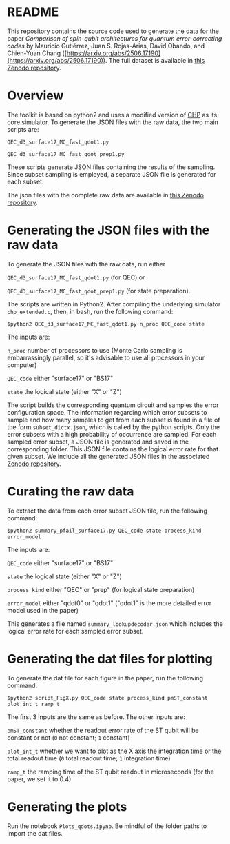 # README

This repository contains the source code used to generate the data for the paper *Comparison of spin-qubit architectures for quantum error-correcting codes* by Mauricio Gutiérrez, Juan S. Rojas-Arias, David Obando, and Chien-Yuan Chang ([https://arxiv.org/abs/2506.17190](https://arxiv.org/abs/2506.17190)).  The full dataset is available in [this Zenodo repository](https://zenodo.org/records/15766971).

# Overview

The toolkit is based on python2 and uses a modified version of [CHP](https://www.scottaaronson.com/chp/) as its core simulator.  To generate the JSON files with the raw data, the two main scripts are:

`QEC_d3_surface17_MC_fast_qdot1.py`

`QEC_d3_surface17_MC_fast_qdot_prep1.py`

These scripts generate JSON files containing the results of the sampling. Since subset sampling is employed, a separate JSON file is generated for each subset.

The json files with the complete raw data are available in [this Zenodo repository](https://zenodo.org/records/15766971).


# Generating the JSON files with the raw data

To generate the JSON files with the raw data, run either 

`QEC_d3_surface17_MC_fast_qdot1.py` (for QEC) or 

`QEC_d3_surface17_MC_fast_qdot_prep1.py` (for state preparation).  

The scripts are written in Python2.  After compiling the underlying simulator `chp_extended.c`, then, in bash, run the following command:

``` 
$python2 QEC_d3_surface17_MC_fast_qdot1.py n_proc QEC_code state
```

The inputs are:

`n_proc` number of processors to use (Monte Carlo sampling is embarrassingly parallel, so it's advisable to use all processors in your computer)

`QEC_code` either "surface17" or "BS17"

`state` the logical state (either "X" or "Z")

The script builds the corresponding quantum circuit and samples the error configuration space.  The information regarding which error subsets to sample and how many samples to get from each subset is found in a file of the form `subset_dictx.json`, which is called by the python scripts.  Only the error subsets with a high probability of occurrence are sampled.  For each sampled error subset, a JSON file is generated and saved in the corresponding folder.  This JSON file contains the logical error rate for that given subset.  We include all the generated JSON files in the associated [Zenodo repository](https://zenodo.org/records/15766971).  

# Curating the raw data

To extract the data from each error subset JSON file, run the following command:

```
$python2 summary_pfail_surface17.py QEC_code state process_kind error_model
```

The inputs are:

`QEC_code` either "surface17" or "BS17"

`state` the logical state (either "X" or "Z")

`process_kind` either "QEC" or "prep" (for logical state preparation)

`error_model` either "qdot0" or "qdot1" ("qdot1" is the more detailed error model used in the paper)

This generates a file named `summary_lookupdecoder.json` which includes the logical error rate for each sampled error subset.

# Generating the dat files for plotting

To generate the dat file for each figure in the paper, run the following command:

```
$python2 script_FigX.py QEC_code state process_kind pmST_constant plot_int_t ramp_t
```

The first 3 inputs are the same as before.  The other inputs are:

`pmST_constant` whether the readout error rate of the ST qubit will be constant or not (`0` not constant; `1` constant)

`plot_int_t` whether we want to plot as the X axis the integration time or the total readout time (`0` total readout time; `1` integration time)

`ramp_t` the ramping time of the ST qubit readout in microseconds (for the paper, we set it to 0.4)

# Generating the plots

Run the notebook `Plots_qdots.ipynb`.  Be mindful of the folder paths to import the dat files.




